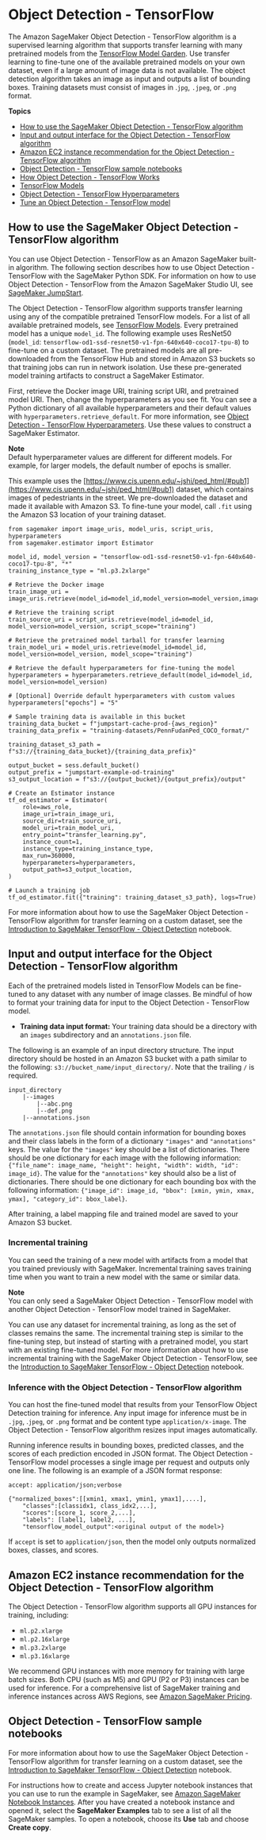 # Object Detection \- TensorFlow<a name="object-detection-tensorflow"></a>

The Amazon SageMaker Object Detection \- TensorFlow algorithm is a supervised learning algorithm that supports transfer learning with many pretrained models from the [TensorFlow Model Garden](https://github.com/tensorflow/models)\. Use transfer learning to fine\-tune one of the available pretrained models on your own dataset, even if a large amount of image data is not available\. The object detection algorithm takes an image as input and outputs a list of bounding boxes\. Training datasets must consist of images in \.`jpg`, `.jpeg`, or `.png` format\.

**Topics**
+ [How to use the SageMaker Object Detection \- TensorFlow algorithm](#object-detection-tensorflow-how-to-use)
+ [Input and output interface for the Object Detection \- TensorFlow algorithm](#object-detection-tensorflow-inputoutput)
+ [Amazon EC2 instance recommendation for the Object Detection \- TensorFlow algorithm](#object-detection-tensorflow-instances)
+ [Object Detection \- TensorFlow sample notebooks](#object-detection-tensorflow-sample-notebooks)
+ [How Object Detection \- TensorFlow Works](object-detection-tensorflow-HowItWorks.md)
+ [TensorFlow Models](object-detection-tensorflow-Models.md)
+ [Object Detection \- TensorFlow Hyperparameters](object-detection-tensorflow-Hyperparameter.md)
+ [Tune an Object Detection \- TensorFlow model](object-detection-tensorflow-tuning.md)

## How to use the SageMaker Object Detection \- TensorFlow algorithm<a name="object-detection-tensorflow-how-to-use"></a>

You can use Object Detection \- TensorFlow as an Amazon SageMaker built\-in algorithm\. The following section describes how to use Object Detection \- TensorFlow with the SageMaker Python SDK\. For information on how to use Object Detection \- TensorFlow from the Amazon SageMaker Studio UI, see [SageMaker JumpStart](studio-jumpstart.md)\.

The Object Detection \- TensorFlow algorithm supports transfer learning using any of the compatible pretrained TensorFlow models\. For a list of all available pretrained models, see [TensorFlow Models](object-detection-tensorflow-Models.md)\. Every pretrained model has a unique `model_id`\. The following example uses ResNet50 \(`model_id`: `tensorflow-od1-ssd-resnet50-v1-fpn-640x640-coco17-tpu-8`\) to fine\-tune on a custom dataset\. The pretrained models are all pre\-downloaded from the TensorFlow Hub and stored in Amazon S3 buckets so that training jobs can run in network isolation\. Use these pre\-generated model training artifacts to construct a SageMaker Estimator\.

First, retrieve the Docker image URI, training script URI, and pretrained model URI\. Then, change the hyperparameters as you see fit\. You can see a Python dictionary of all available hyperparameters and their default values with `hyperparameters.retrieve_default`\. For more information, see [Object Detection \- TensorFlow Hyperparameters](object-detection-tensorflow-Hyperparameter.md)\. Use these values to construct a SageMaker Estimator\.

**Note**  
Default hyperparameter values are different for different models\. For example, for larger models, the default number of epochs is smaller\. 

This example uses the [https://www.cis.upenn.edu/~jshi/ped_html/#pub1](https://www.cis.upenn.edu/~jshi/ped_html/#pub1) dataset, which contains images of pedestriants in the street\. We pre\-downloaded the dataset and made it available with Amazon S3\. To fine\-tune your model, call `.fit` using the Amazon S3 location of your training dataset\.

```
from sagemaker import image_uris, model_uris, script_uris, hyperparameters
from sagemaker.estimator import Estimator

model_id, model_version = "tensorflow-od1-ssd-resnet50-v1-fpn-640x640-coco17-tpu-8", "*"
training_instance_type = "ml.p3.2xlarge"

# Retrieve the Docker image
train_image_uri = image_uris.retrieve(model_id=model_id,model_version=model_version,image_scope="training",instance_type=training_instance_type,region=None,framework=None)

# Retrieve the training script
train_source_uri = script_uris.retrieve(model_id=model_id, model_version=model_version, script_scope="training")

# Retrieve the pretrained model tarball for transfer learning
train_model_uri = model_uris.retrieve(model_id=model_id, model_version=model_version, model_scope="training")

# Retrieve the default hyperparameters for fine-tuning the model
hyperparameters = hyperparameters.retrieve_default(model_id=model_id, model_version=model_version)

# [Optional] Override default hyperparameters with custom values
hyperparameters["epochs"] = "5"

# Sample training data is available in this bucket
training_data_bucket = f"jumpstart-cache-prod-{aws_region}"
training_data_prefix = "training-datasets/PennFudanPed_COCO_format/"

training_dataset_s3_path = f"s3://{training_data_bucket}/{training_data_prefix}"

output_bucket = sess.default_bucket()
output_prefix = "jumpstart-example-od-training"
s3_output_location = f"s3://{output_bucket}/{output_prefix}/output"

# Create an Estimator instance
tf_od_estimator = Estimator(
    role=aws_role,
    image_uri=train_image_uri,
    source_dir=train_source_uri,
    model_uri=train_model_uri,
    entry_point="transfer_learning.py",
    instance_count=1,
    instance_type=training_instance_type,
    max_run=360000,
    hyperparameters=hyperparameters,
    output_path=s3_output_location,
)

# Launch a training job
tf_od_estimator.fit({"training": training_dataset_s3_path}, logs=True)
```

For more information about how to use the SageMaker Object Detection \- TensorFlow algorithm for transfer learning on a custom dataset, see the [Introduction to SageMaker TensorFlow \- Object Detection](https://github.com/aws/amazon-sagemaker-examples/blob/main/introduction_to_amazon_algorithms/object_detection_tensorflow/Amazon_Tensorflow_Object_Detection.ipynb) notebook\.

## Input and output interface for the Object Detection \- TensorFlow algorithm<a name="object-detection-tensorflow-inputoutput"></a>

Each of the pretrained models listed in TensorFlow Models can be fine\-tuned to any dataset with any number of image classes\. Be mindful of how to format your training data for input to the Object Detection \- TensorFlow model\.
+ **Training data input format:** Your training data should be a directory with an `images` subdirectory and an `annotations.json` file\. 

The following is an example of an input directory structure\. The input directory should be hosted in an Amazon S3 bucket with a path similar to the following: `s3://bucket_name/input_directory/`\. Note that the trailing `/` is required\.

```
input_directory
    |--images
        |--abc.png
        |--def.png
    |--annotations.json
```

The `annotations.json` file should contain information for bounding boxes and their class labels in the form of a dictionary `"images"` and `"annotations"` keys\. The value for the `"images"` key should be a list of dictionaries\. There should be one dictionary for each image with the following information: `{"file_name": image_name, "height": height, "width": width, "id": image_id}`\. The value for the `"annotations"` key should also be a list of dictionaries\. There should be one dictionary for each bounding box with the following information: `{"image_id": image_id, "bbox": [xmin, ymin, xmax, ymax], "category_id": bbox_label}`\.

After training, a label mapping file and trained model are saved to your Amazon S3 bucket\.

### Incremental training<a name="object-detection-tensorflow-incremental-training"></a>

You can seed the training of a new model with artifacts from a model that you trained previously with SageMaker\. Incremental training saves training time when you want to train a new model with the same or similar data\.

**Note**  
You can only seed a SageMaker Object Detection \- TensorFlow model with another Object Detection \- TensorFlow model trained in SageMaker\. 

You can use any dataset for incremental training, as long as the set of classes remains the same\. The incremental training step is similar to the fine\-tuning step, but instead of starting with a pretrained model, you start with an existing fine\-tuned model\. For more information about how to use incremental training with the SageMaker Object Detection \- TensorFlow, see the [Introduction to SageMaker TensorFlow \- Object Detection](https://github.com/aws/amazon-sagemaker-examples/blob/main/introduction_to_amazon_algorithms/object_detection_tensorflow/Amazon_Tensorflow_Object_Detection.ipynb) notebook\.

### Inference with the Object Detection \- TensorFlow algorithm<a name="object-detection-tensorflow-inference"></a>

You can host the fine\-tuned model that results from your TensorFlow Object Detection training for inference\. Any input image for inference must be in `.jpg`, \.`jpeg`, or `.png` format and be content type `application/x-image`\. The Object Detection \- TensorFlow algorithm resizes input images automatically\. 

Running inference results in bounding boxes, predicted classes, and the scores of each prediction encoded in JSON format\. The Object Detection \- TensorFlow model processes a single image per request and outputs only one line\. The following is an example of a JSON format response:

```
accept: application/json;verbose

{"normalized_boxes":[[xmin1, xmax1, ymin1, ymax1],....], 
    "classes":[classidx1, class_idx2,...], 
    "scores":[score_1, score_2,...], 
    "labels": [label1, label2, ...], 
    "tensorflow_model_output":<original output of the model>}
```

If `accept` is set to `application/json`, then the model only outputs normalized boxes, classes, and scores\. 

## Amazon EC2 instance recommendation for the Object Detection \- TensorFlow algorithm<a name="object-detection-tensorflow-instances"></a>

The Object Detection \- TensorFlow algorithm supports all GPU instances for training, including:
+ `ml.p2.xlarge`
+ `ml.p2.16xlarge`
+ `ml.p3.2xlarge`
+ `ml.p3.16xlarge`

We recommend GPU instances with more memory for training with large batch sizes\. Both CPU \(such as M5\) and GPU \(P2 or P3\) instances can be used for inference\. For a comprehensive list of SageMaker training and inference instances across AWS Regions, see [Amazon SageMaker Pricing](http://aws.amazon.com/sagemaker/pricing/)\.

## Object Detection \- TensorFlow sample notebooks<a name="object-detection-tensorflow-sample-notebooks"></a>

For more information about how to use the SageMaker Object Detection \- TensorFlow algorithm for transfer learning on a custom dataset, see the [Introduction to SageMaker TensorFlow \- Object Detection](https://github.com/aws/amazon-sagemaker-examples/blob/main/introduction_to_amazon_algorithms/object_detection_tensorflow/Amazon_Tensorflow_Object_Detection.ipynb) notebook\.

For instructions how to create and access Jupyter notebook instances that you can use to run the example in SageMaker, see [Amazon SageMaker Notebook Instances](nbi.md)\. After you have created a notebook instance and opened it, select the **SageMaker Examples** tab to see a list of all the SageMaker samples\. To open a notebook, choose its **Use** tab and choose **Create copy**\.